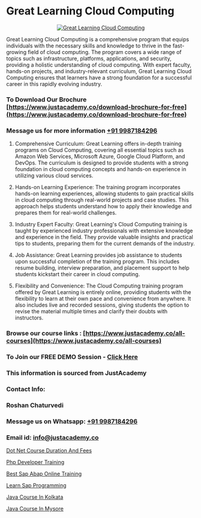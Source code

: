 # Great Learning Cloud Computing

<p align="center">
  <a href="https://justacademy.co/all-courses">
    <img src="https://ibb.co/7V3H11Z" alt="Great Learning Cloud Computing">
  </a>
</p>


Great Learning Cloud Computing is a comprehensive program that equips individuals with the necessary skills and knowledge to thrive in the fast-growing field of cloud computing. The program covers a wide range of topics such as infrastructure, platforms, applications, and security, providing a holistic understanding of cloud computing. With expert faculty, hands-on projects, and industry-relevant curriculum, Great Learning Cloud Computing ensures that learners have a strong foundation for a successful career in this rapidly evolving industry.
### To Download Our Brochure [https://www.justacademy.co/download-brochure-for-free](https://www.justacademy.co/download-brochure-for-free)
### Message us for more information [+91 9987184296](https://api.whatsapp.com/send?phone=919987184296)
1) Comprehensive Curriculum: Great Learning offers in-depth training programs on Cloud Computing, covering all essential topics such as Amazon Web Services, Microsoft Azure, Google Cloud Platform, and DevOps. The curriculum is designed to provide students with a strong foundation in cloud computing concepts and hands-on experience in utilizing various cloud services.

2) Hands-on Learning Experience: The training program incorporates hands-on learning experiences, allowing students to gain practical skills in cloud computing through real-world projects and case studies. This approach helps students understand how to apply their knowledge and prepares them for real-world challenges.

3) Industry Expert Faculty: Great Learning's Cloud Computing training is taught by experienced industry professionals with extensive knowledge and experience in the field. They provide valuable insights and practical tips to students, preparing them for the current demands of the industry.

4) Job Assistance: Great Learning provides job assistance to students upon successful completion of the training program. This includes resume building, interview preparation, and placement support to help students kickstart their career in cloud computing.

5) Flexibility and Convenience: The Cloud Computing training program offered by Great Learning is entirely online, providing students with the flexibility to learn at their own pace and convenience from anywhere. It also includes live and recorded sessions, giving students the option to revise the material multiple times and clarify their doubts with instructors.

### Browse our course links : [https://www.justacademy.co/all-courses](https://www.justacademy.co/all-courses) 
### To Join our FREE DEMO Session - [Click Here](https://www.justacademy.co/register-for-course-demo)


### This information is sourced from JustAcademy
### Contact Info:
### Roshan Chaturvedi
### Message us on Whatsapp: [+91 9987184296](https://api.whatsapp.com/send?phone=919987184296)
### Email id: [info@justacademy.co](mailto:info@justacademy.co)
                
[Dot Net Course Duration And Fees](https://www.linkedin.com/pulse/dot-net-course-duration-fees-justacademy-portland-oxkff?trackingId=Hh71QNXQ2i5Bgi%2F8X1pE1Q%3D%3D&lipi=urn%3Ali%3Apage%3Ad_flagship3_company_admin%3B4wvQoxRzQS6F4YizGcy96A%3D%3D)

[Php Developer Training](https://www.linkedin.com/pulse/php-developer-training-software-training-sunnyvale-20vjc?trackingId=SP7h4wP2dbAmV5ZVQZtt9A%3D%3D&lipi=urn%3Ali%3Apage%3Ad_flagship3_company_admin%3BzThijShxRS6J0WzPkYT7Lg%3D%3D)

[Best Sap Abap Online Training](https://medium.com/@roneet705/best-sap-abap-online-training-91f0931d65e3)

[Learn Sap Programming](https://medium.com/@kumarishimmi99/learn-sap-programming-698a8a5662a7)

[Java Course In Kolkata](https://justacademyin.github.io/justacademy/Java-Course-In-Kolkata)

[Java Course In Mysore](https://justacademyin.github.io/justacademy/Java-Course-In-Mysore)

